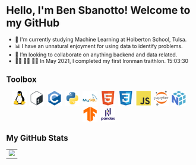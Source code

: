 # Hello, I'm Ben Sbanotto! Welcome to my GitHub
- 🤖 I'm currently studying Machine Learning at Holberton School, Tulsa.
- 📊 I have an unnatural enjoyment for using data to identify problems.
- 🤝 I’m looking to collaborate on anything backend and data related.
- 🏊‍♂️ 🚴‍♂️ 🏃‍♂ In May 2021, I completed my first Ironman traithlon. 15:03:30

## Toolbox
<div align=center>
  <img src="https://github.com/devicons/devicon/blob/master/icons/linux/linux-original.svg" title="Linux" alt="Linux" width="40" height="40"/>&nbsp;
  <img src="https://github.com/devicons/devicon/blob/master/icons/bash/bash-original.svg" title="Bash" alt="Bash" width="40" height="40"/>&nbsp;
  <img src="https://github.com/devicons/devicon/blob/master/icons/c/c-original.svg" title="C" alt="C" width="40" height="40"/>&nbsp;
  <img src="https://github.com/devicons/devicon/blob/master/icons/python/python-original.svg" title="Python" alt="Python" width="40" height="40"/>&nbsp;
  <img src="https://github.com/devicons/devicon/blob/master/icons/mysql/mysql-original-wordmark.svg" title="MySQL" alt="MySQL" width="40" height="40"/>&nbsp;
  <img src="https://github.com/devicons/devicon/blob/master/icons/html5/html5-original.svg" title="HTML" alt="HTML" width="40" height="40"/>&nbsp;
  <img src="https://github.com/devicons/devicon/blob/master/icons/css3/css3-original.svg" title="CSS" alt="CSS" width="40" height="40"/>&nbsp;
  <img src="https://github.com/devicons/devicon/blob/master/icons/javascript/javascript-original.svg" title="JavaScript" alt="JavaScript" width="40" height="40"/>&nbsp;
  <img src="https://github.com/devicons/devicon/blob/master/icons/jupyter/jupyter-original-wordmark.svg" title="Jupyter" alt="Jupyter" width="40" height="40"/>&nbsp;
  <img src="https://github.com/devicons/devicon/blob/master/icons/numpy/numpy-original.svg" title="Numpy" alt="Numpy" width="40" height="40"/>&nbsp;
  <img src="https://github.com/devicons/devicon/blob/master/icons/tensorflow/tensorflow-original.svg" title="Tensorflow" alt="Tensorflow" width="40" height="40"/>&nbsp;
  <img src="https://github.com/devicons/devicon/blob/master/icons/pandas/pandas-original-wordmark.svg" title="Pandas" alt="Pandas" width="40" height="40"/>&nbsp;
</div>

## My GitHub Stats
<table align=center>
    <tr>
        <td>
            <img src="https://github-readme-stats.vercel.app/api/top-langs/?username=bsbanotto&layout=compact&theme=panda"/>
        </td>
    </tr>
</table>

<!---
![Anurag's GitHub stats](https://github-readme-stats.vercel.app/api?username=bsbanotto&show_icons=true&theme=tokyonight)
![Top Langs](https://github-readme-stats.vercel.app/api/top-langs/?username=bsbanotto&layout=compact&theme=tokyonight)
--->
  

<!---
bsbanotto/bsbanotto is a ✨ special ✨ repository because its `README.md` (this file) appears on your GitHub profile.
You can click the Preview link to take a look at your changes.
--->
